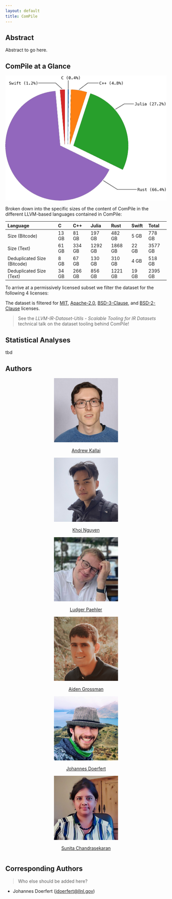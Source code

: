 ```yaml
---
layout: default
title: ComPile
---
```



## Abstract

Abstract to go here.

## ComPile at a Glance

![Treemap](ComPile_PieChart.png)

Broken down into the specific sizes of the content of ComPile in the different LLVM-based languages contained in ComPile:

| Language | C | C++ | Julia | Rust | Swift | Total |
|:-------------|:----|:----|:----|:----|:----|:----|
| Size (Bitcode) | 13 GB | 81 GB | 197 GB | 482 GB | 5 GB | 778 GB |
| Size (Text) | 61 GB | 334 GB | 1292 GB | 1868 GB | 22 GB | 3577 GB |
| Deduplicated Size (Bitcode) | 8 GB | 67 GB | 130 GB | 310 GB | 4 GB | 518 GB |
| Deduplicated Size (Text) | 34 GB | 266 GB | 856 GB | 1221 GB | 19 GB | 2395 GB |

To arrive at a permissively licensed subset we filter the dataset for the following 4 licenses:

The dataset is filtered for [MIT](https://spdx.org/licenses/MIT.html), [Apache-2.0](https://spdx.org/licenses/Apache-2.0.html), [BSD-3-Clause](https://spdx.org/licenses/BSD-3-Clause-Clear.html), and [BSD-2-Clause](https://spdx.org/licenses/BSD-2-Clause.html) licenses.

> See the _LLVM-IR-Dataset-Utils - Scalable Tooling for IR Datasets_ technical talk on the dataset tooling behind ComPile!

## Statistical Analyses

tbd

## Authors

<div style="display:table;margin: 0 auto;">
<div class="cards">
    <div class="card">
        <img src="kallai.jpg" height="200" width="200" alt="andrew" />
        <p style="text-align:center;"><a href="https://www.linkedin.com/in/andrew-kallai-a990b41a7">Andrew Kallai</a></p>
    </div>
    <div class="card">
        <img src="nguyen.jpg" height="200" width="200" alt="khoi" />
        <p style="text-align:center;"><a href="https://www.linkedin.com/in/khoidng">Khoi Nguyen</a></p>
    </div>
    <div class="card">
        <img class="middle-img" src="paehler.jpg" height="200" width="200" alt="ludger" />
        <p style="text-align:center;"><a href="https://ludger.fyi">Ludger Paehler</a></p>
    </div>
    <div class="card">
        <img src="grossman.png" height="200" width="200" alt="aiden" />
        <p style="text-align:center;"><a href="https://www.linkedin.com/in/aiden-grossman-40213a248/">Aiden Grossman</a></p>
    </div>
    <div class="card">
        <img src="doerfert.jpg" height="200" width="200" alt="johannes" />
        <p style="text-align:center;"><a href="https://people.llnl.gov/doerfert1">Johannes Doerfert</a></p>
    </div>
    <div class="card">
        <img class="middle-img" src="chandrasekaran.jpg" height="200" width="200" alt="sunita" />
        <p style="text-align:center;"><a href="https://crpl.cis.udel.edu/sunita/">Sunita Chandrasekaran</a></p>
    </div>
</div>
</div>

## Corresponding Authors

> Who else should be added here?

* Johannes Doerfert ([jdoerfert@llnl.gov](mailto:jdoerfert@llnl.gov?subject=IRAroundTheWorld))
